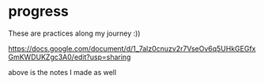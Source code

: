 # progress
These are practices along my journey :)) 

 https://docs.google.com/document/d/1_7alz0cnuzv2r7VseOv6q5UHkGEGfxGmKWDUKZgc3A0/edit?usp=sharing
 
  above is the notes I made as well 


